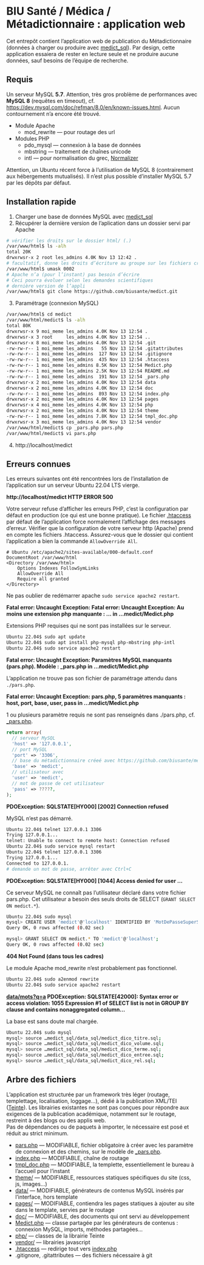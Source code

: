 # BIU Santé / Médica / Métadictionnaire : application web

Cet entrepôt contient l’application web de publication du Métadictionnaire (données à charger ou produire avec [medict_sql](https://github.com/biusante/medict_sql#readme)). Par design, cette application essaiera de rester en lecture seule et ne produire aucune données, sauf besoins de l’équipe de recherche.

## Requis

Un serveur MySQL **5.7**. Attention, très gros problème de performances avec **MySQL 8** (requêtes en timeout), cf. https://dev.mysql.com/doc/refman/8.0/en/known-issues.html. Aucun contournement n’a encore été trouvé.

* Module Apache
  * mod_rewrite — pour routage des url
* Modules PHP
  * pdo_mysql — connexion à la base de données
  * mbstring — traitement de chaînes unicode
  * intl — pour normalisation du grec, [Normalizer](https://www.php.net/manual/fr/class.normalizer.php)

Attention, un Ubuntu récent force à l’utilisation de MySQL 8 (contrairement aux hébergements mutualisés). Il n’est plus possible d’installer MySQL 5.7 par les dépôts par défaut.

## Installation rapide

1. Charger une base de données MySQL avec [medict_sql](https://github.com/biusante/medict_sql#readme)
2. Récupérer la dernière version de l’aplication dans un dossier servi par Apache
```bash
# vérifier les droits sur le dossier html/ (.)
/var/www/html$ ls -alh
total 20K
drwxrwsr-x 2 root les_admins 4.0K Nov 13 12:42 .
# facultatif, donne les droits d’écriture au groupe sur les fichiers créés
/var/www/html$ umask 0002
# Apache n’a (pour l’instant) pas besoin d’écrire
# Ceci pourra évoluer selon les demandes scientifiques
# dernière version de l’appli
/var/www/html$ git clone https://github.com/biusante/medict.git
```
3. Paramétrage (connexion MySQL)
```bash
/var/www/html$ cd medict
/var/www/html/medict$ ls -alh
total 80K
drwxrwsr-x 9 moi_meme les_admins 4.0K Nov 13 12:54 .
drwxrwsr-x 3 root     les_admins 4.0K Nov 13 12:54 ..
drwxrwsr-x 8 moi_meme les_admins 4.0K Nov 13 12:54 .git
-rw-rw-r-- 1 moi_meme les_admins   55 Nov 13 12:54 .gitattributes
-rw-rw-r-- 1 moi_meme les_admins  127 Nov 13 12:54 .gitignore
-rw-rw-r-- 1 moi_meme les_admins  435 Nov 13 12:54 .htaccess
-rw-rw-r-- 1 moi_meme les_admins 8.5K Nov 13 12:54 Medict.php
-rw-rw-r-- 1 moi_meme les_admins 2.5K Nov 13 12:54 README.md
-rw-rw-r-- 1 moi_meme les_admins  191 Nov 13 12:54 _pars.php
drwxrwsr-x 2 moi_meme les_admins 4.0K Nov 13 12:54 data
drwxrwsr-x 2 moi_meme les_admins 4.0K Nov 13 12:54 doc
-rw-rw-r-- 1 moi_meme les_admins  893 Nov 13 12:54 index.php
drwxrwsr-x 2 moi_meme les_admins 4.0K Nov 13 12:54 pages
drwxrwsr-x 4 moi_meme les_admins 4.0K Nov 13 12:54 php
drwxrwsr-x 2 moi_meme les_admins 4.0K Nov 13 12:54 theme
-rw-rw-r-- 1 moi_meme les_admins 7.8K Nov 13 12:54 tmpl_doc.php
drwxrwsr-x 3 moi_meme les_admins 4.0K Nov 13 12:54 vendor
/var/www/html/medict$ cp _pars.php pars.php
/var/www/html/medict$ vi pars.php
```
4. http://localhost/medict


## Erreurs connues

Les erreurs suivantes ont été rencontrées lors de l’installation de l’application
sur un serveur Ubuntu 22.04 LTS vierge.

**http://localhost/medict HTTP ERROR 500**

Votre serveur refuse d’afficher les erreurs PHP, c’est la configuration par défaut en production
(ce qui est une bonne pratique). Le fichier [.htaccess](.htaccess) par défaut de l’application
force normalement l’affichage des messages d’erreur. Vérifier que la configuration de votre
serveur http (Apache) prend en compte les fichiers .htaccess. Assurez-vous que le dossier qui 
contient l’application a bien la commande `AllowOverride All`.

```apacheconf
# Ubuntu /etc/apache2/sites-available/000-default.conf
DocumentRoot /var/www/html
<Directory /var/www/html>
    Options Indexes FollowSymLinks
    AllowOverride All
    Require all granted
</Directory>
```

Ne pas oublier de redémarrer apache `sudo service apache2 restart`.

**Fatal error: Uncaught Exception: Fatal error: Uncaught Exception: Au moins une extension php manquante : … in …medict/Medict.php**

Extensions PHP requises qui ne sont pas installées sur le serveur.
```bash
Ubuntu 22.04$ sudo apt update
Ubuntu 22.04$ sudo apt install php-mysql php-mbstring php-intl
Ubuntu 22.04$ sudo service apache2 restart
```

**Fatal error: Uncaught Exception: Paramètres MySQL manquants (pars.php). Modèle : _pars.php in …medict/Medict.php**

L’application ne trouve pas son fichier de paramétrage attendu dans `./pars.php`.

**Fatal error: Uncaught Exception: pars.php, 5 paramètres manquants : host, port, base, user, pass in …medict/Medict.php**

1 ou plusieurs paramètre requis ne sont pas renseignés dans ./pars.php, cf. [_pars.php](_pars.php).

```php
return array(
  // serveur MySQL
  'host' => '127.0.0.1',
  // port MySQL
  'port' => '3306',
  // base du métadictionnaire créeé avec https://github.com/biusante/medict_sql
  'base' => 'medict', 
  // utilisateur avec 
  'user' => 'medict',
  // mot de passe de cet utilisateur 
  'pass' => ?????, 
);
```

**PDOException: SQLSTATE[HY000] [2002] Connection refused**

MySQL n’est pas démarré.

```bash
Ubuntu 22.04$ telnet 127.0.0.1 3306
Trying 127.0.0.1...
telnet: Unable to connect to remote host: Connection refused
Ubuntu 22.04$ sudo service mysql restart
Ubuntu 22.04$ telnet 127.0.0.1 3306
Trying 127.0.0.1...
Connected to 127.0.0.1.
# demande un mot de passe, arrêter avec Ctrl+C
```

**PDOException: SQLSTATE[HY000] [1044] Access denied for user …**

Ce serveur MySQL ne connaît pas l’utilisateur déclaré dans votre fichier pars.php. Cet utilisateur a besoin des seuls droits de SELECT (`GRANT SELECT ON medict.*`).

```bash
Ubuntu 22.04$ sudo mysql
mysql> CREATE USER 'medict'@'localhost' IDENTIFIED BY 'MotDePasseSuperSecret';
Query OK, 0 rows affected (0.02 sec)

mysql> GRANT SELECT ON medict.* TO 'medict'@'localhost';
Query OK, 0 rows affected (0.02 sec)
```

**404 Not Found (dans tous les cadres)**

Le module Apache mod_rewrite n’est probablement pas fonctionnel.

```bash
Ubuntu 22.04$ sudo a2enmod rewrite
Ubuntu 22.04$ sudo service apache2 restart
```

**[data/mots?q=a](http://localhost/medict/data/mots?q=a) PDOException: SQLSTATE[42000]: Syntax error or access violation: 1055 Expression #1 of SELECT list is not in GROUP BY clause and contains nonaggregated column…**

La base est sans doute mal chargée.

```bash
Ubuntu 22.04$ sudo mysql
mysql> source …medict_sql/data_sql/medict_dico_titre.sql;
mysql> source …medict_sql/data_sql/medict_dico_volume.sql;
mysql> source …medict_sql/data_sql/medict_dico_terme.sql;
mysql> source …medict_sql/data_sql/medict_dico_entree.sql;
mysql> source …medict_sql/data_sql/medict_dico_rel.sql;
```

## Arbre des fichiers

L’application est structurée par un framework très léger (routage, templettage, localisation, loggage…), dédié à la publication XML/TEI ([Teinte](https://github.com/oeuvres/teinte/tree/master/php)). Les librairies existantes ne sont pas conçues pour répondre aux exigences de la publication académique,
notamment sur le routage, restreint à des blogs ou des applis web.  
Pas de dépendances ou de paquets à importer, le nécessaire est posé et réduit au strict minimum.

* [pars.php](pars.php) — MODIFIABLE, fichier obligatoire à créer avec les paramètre de connexion et des chemins, sur le modèle de [_pars.php](_pars.php).
* [index.php](index.php) — MODIFIABLE, chaîne de routage
* [tmpl_doc.php](tmpl_doc.php) — MODIFIABLE, la templette, essentiellement le bureau à l’accueil pour l’instant
* [theme/](theme/) — MODIFIABLE, ressources statiques spécifiques du site (css, js, images…)
* [data/](data/) — MODIFIABLE, générateurs de contenus MySQL insérés par l’interface, hors template
* [pages/](pages/) — MODIFIABLE, contiendra les pages statiques à ajouter au site dans le template, servies par le routage
* [doc/](doc/) — MODIFIABLE, des documents qui ont servi au développement
* [Medict.php](Medict.php) — classe partagée par les générateurs de contenus : connexion MySQL, imports, méthodes partagées…
* [php/](php/) — classes de la librairie Teinte
* [vendor/](vendor/) — librairies javascript
* [.htaccess](.htaccess) — redirige tout vers [index.php](index.php)
* .gitignore, .gitattributes — des fichiers nécessaire à git 

